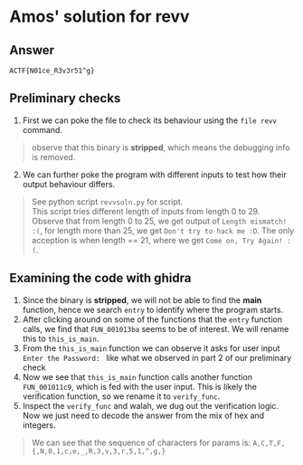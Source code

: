 # Amos' solution for revv

## Answer  
`ACTF{N01ce_R3v3r51^g}`
## Preliminary checks  

1. First we can poke the file to check its behaviour using the `file revv` command.  
> observe that this binary is **stripped**, which means the debugging info is removed.

2. We can further poke the program with different inputs to test how their output behaviour differs.  
> See python script `revvsoln.py` for script.  
> This script tries different length of inputs from length 0 to 29.  
> Observe that from length 0 to 25, we get output of `Length mismatch! :(`, for length more than 25, we get `Don't try to hack me :D`. The only acception is when length == 21, where we get `Come on, Try Again! :(`.  

## Examining the code with ghidra  

1. Since the binary is **stripped**, we will not be able to find the **main** function, hence we search `entry` to identify where the program starts.  
2. After clicking around on some of the functions that the `entry` function calls, we find that `FUN_001013ba` seems to be of interest. We will rename this to `this_is_main`.  
3. From the `this_is_main` function we can observe it asks for user input `Enter the Password: ` like what we observed in part 2 of our preliminary check
4. Now we see that `this_is_main` function calls another function `FUN_001011c9`, which is fed with the user input. This is likely the verification function, so we rename it to `verify_func`.  
5. Inspect the `verify_func` and walah, we dug out the verification logic. Now we just need to decode the answer from the mix of hex and integers.  
> We can see that the sequence of characters for params is: `A,C,T,F,{,N,0,1,c,e,_,R,3,v,3,r,5,1,^,g,}`